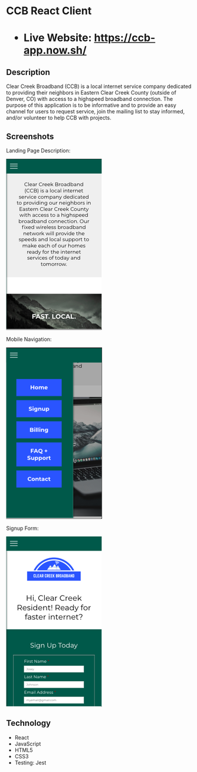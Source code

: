 <h1>CCB React Client<h1>

* Live Website: https://ccb-app.now.sh/

## Description

Clear Creek Broadband (CCB) is a local internet service company dedicated to providing their neighbors in Eastern Clear Creek County (outside of Denver, CO) with access to a highspeed broadband connection. The purpose of this application is to be informative and to provide an easy channel for users to request service, join the mailing list to stay informed, and/or volunteer to help CCB with projects.

## Screenshots

Landing Page Description:

![dashboard stats](Screengrabs/LandingPageDescription.png)

Mobile Navigation:

![navigation](Screengrabs/MobileNav.png)

Signup Form:

![signup page](Screengrabs/SignupPage.png)


## Technology

* React
* JavaScript
* HTML5
* CSS3
* Testing: Jest

